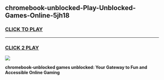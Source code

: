 
## chromebook-unblocked-Play-Unblocked-Games-Online-5jh18
<h3>
<a href="https://premium76.site?title=chromebook-unblocked&ref=25A">CLICK TO PLAY</a></h3>
<hr>

<h3>
<a href="https://premium76.site?title=chromebook-unblocked&ref=25A">CLICK 2 PLAY</a>
  
</h3>

<a href="https://premium76.site?title=chromebook-unblocked&ref=25A"><img src="https://clearcache.store/games.png"></a>


**chromebook-unblocked games unblocked: Your Gateway to Fun and Accessible Online Gaming**
